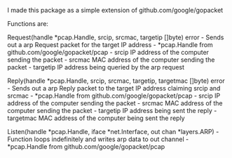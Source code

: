I made this package as a simple extension of github.com/google/gopacket

Functions are:

Request(handle *pcap.Handle, srcip, srcmac, targetip []byte) error
    - Sends out a arp Request packet for the target IP address
    - *pcap.Handle from github.com/google/gopacket/pcap
    - srcip IP address of the computer sending the packet
    - srcmac MAC address of the computer sending the packet
    - targetip IP address being queried by the arp request

Reply(handle *pcap.Handle, srcip, srcmac, targetip, targetmac []byte) error
    - Sends out a arp Reply packet to the target IP address claiming srcip and srcmac
    - *pcap.Handle from github.com/google/gopacket/pcap
    - srcip IP address of the computer sending the packet
    - srcmac MAC address of the computer sending the packet
    - targetip IP address being sent the reply
    - targetmac MAC address of the computer being sent the reply

Listen(handle *pcap.Handle, iface *net.Interface, out chan *layers.ARP)
    - Function loops indefinitely and writes arp data to out channel
    - *pcap.Handle from github.com/google/gopacket/pcap
    
